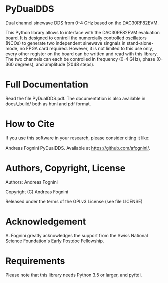 # PyDualDDS

Dual channel sinewave DDS from 0-4 GHz based on the DAC30RF82EVM.

This Python library allows to interface with the DAC30RF82EVM evaluation board. It is designed to controll the numercially controlled oscillators (NCOs) to generate two independent sinewave singnals in stand-alone-mode, no FPGA card required. However, it is not limited to this use only, every other register on the board can be written and read with this library. The two channels can each be controlled in frequency (0-4 GHz), phase (0-360 degrees), and amplitude (2048 steps).

# Full Documentation

Read the file PyDualDDS.pdf. The documentation is also available in docs/_build/ both as html and pdf format.

# How to Cite

If you use this software in your research, please consider citing it like:

Andreas Fognini PyDualDDS. Available at https://github.com/afognini/.

# Authors, Copyright, License

Authors: Andreas Fognini

Copyright (C) Andreas Fognini

Released under the terms of the GPLv3 License (see file LICENSE)

# Acknowledgement
A. Fognini greatly acknowledges the support from the Swiss National Science Foundation's Early Postdoc Fellowship.

# Requirements
Please note that this library needs Python 3.5 or larger, and pyftdi.
